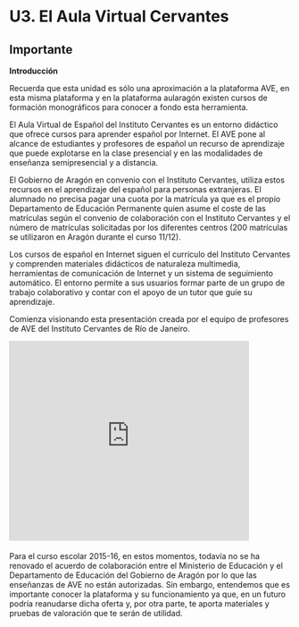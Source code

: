 
# U3. El Aula Virtual Cervantes

## Importante

**Introducción**

Recuerda que esta unidad es sólo una aproximación a la plataforma AVE, en esta misma plataforma y en la plataforma aularagón existen cursos de formación monográficos para conocer a fondo esta herramienta.

El Aula Virtual de Español del Instituto Cervantes es un entorno didáctico que ofrece cursos para aprender español por Internet. El AVE pone al alcance de estudiantes y profesores de español un recurso de aprendizaje que puede explotarse en la clase presencial y en las modalidades de enseñanza semipresencial y a distancia.

El Gobierno de Aragón en convenio con el Instituto Cervantes, utiliza estos recursos en el aprendizaje del español para personas extranjeras. El alumnado no precisa pagar una cuota por la matrícula ya que es el propio Departamento de Educación Permanente quien asume el coste de las matrículas según el convenio de colaboración con el Instituto Cervantes y el número de matrículas solicitadas por los diferentes centros (200 matrículas se utilizaron en Aragón durante el curso 11/12).

Los cursos de español en Internet siguen el currículo del Instituto Cervantes y comprenden materiales didácticos de naturaleza multimedia, herramientas de comunicación de Internet y un sistema de seguimiento automático. El entorno permite a sus usuarios formar parte de un grupo de trabajo colaborativo y contar con el apoyo de un tutor que guíe su aprendizaje.

Comienza visionando esta presentación creada por el equipo de profesores de AVE del Instituto Cervantes de Río de Janeiro.

<iframe frameborder="0" height="356" marginheight="0" marginwidth="0" scrolling="no" src="http://www.slideshare.net/slideshow/embed_code/7326292" style="border: 1px solid #CCC; border-width: 1px 1px 0; margin-bottom: 5px;" width="427"></iframe>

Para el curso escolar 2015-16, en estos momentos, todavía no se ha renovado el acuerdo de colaboración entre el Ministerio de Educación y el Departamento de Educación del Gobierno de Aragón por lo que las enseñanzas de AVE no están autorizadas. Sin embargo, entendemos que es importante conocer la plataforma y su funcionamiento ya que, en un futuro podría reanudarse dicha oferta y, por otra parte, te aporta materiales y pruebas de valoración que te serán de utilidad.
